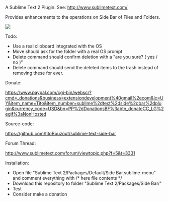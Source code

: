 A Sublime Text 2 Plugin. See: http://www.sublimetext.com/

Provides enhancements to the operations on Side Bar of Files and Folders.

<img src="http://dl.dropbox.com/u/43596449/tito/sublime/SideBar/screenshot.png" border="0"/>

Todo:
 
 * Use a real clipboard integrated with the OS
 * Move should ask for the folder with a real OS prompt
 * Delete command should confirm deletion with a "are you sure? ( yes / no )"
 * Delete command should send the deleted items to the trash instead of removing these for ever.

Donate:

https://www.paypal.com/cgi-bin/webscr?cmd=_donations&business=extensiondevelopment%40gmail%2ecom&lc=UY&item_name=Tito&item_number=sublime%2dtext%2dside%2dbar%2dplugin&currency_code=USD&bn=PP%2dDonationsBF%3abtn_donateCC_LG%2egif%3aNonHosted

Source-code:

https://github.com/titoBouzout/sublime-text-side-bar

Forum Thread:

http://www.sublimetext.com/forum/viewtopic.php?f=5&t=3331

Installation:

* Open file "Sublime Text 2/Packages/Default/Side Bar.sublime-menu" and comment everything with /* here file contents */
* Download this repository to folder "Sublime Text 2/Packages/Side Bar/"
* Test 
* Consider make a donation